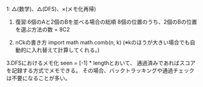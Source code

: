 1: △(数学)、△(DFS)、×(メモ化再帰)


1. 復習:6個のAと2個のBを並べる場合の総順
8個の位置のうち、2個のBの位置を選ぶ方法の数 = 8C2

2. nCkの書き方
import math
math.comb(n, k)
(※kのほうが大きい場合でも自動的に入れ替えて計算してくれる。)

3.DFSにおけるメモ化
seen = [-1] * lengthとおいて、
通過済みであればスコアを記録する方式でメモできる。
その場合、バックトラッキングや通過チェックは不要になることが多い。